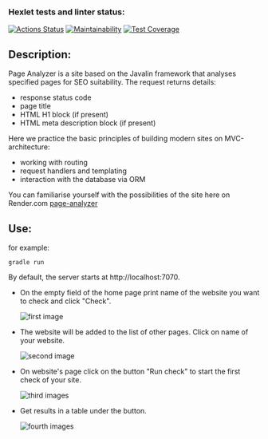 ### Hexlet tests and linter status:
[![Actions Status](https://github.com/packman1783/java-project-72/actions/workflows/hexlet-check.yml/badge.svg)](https://github.com/packman1783/java-project-72/actions)
[![Maintainability](https://api.codeclimate.com/v1/badges/a3f323ecd3b6c41d92c0/maintainability)](https://codeclimate.com/github/packman1783/java-project-72/maintainability)
[![Test Coverage](https://api.codeclimate.com/v1/badges/a3f323ecd3b6c41d92c0/test_coverage)](https://codeclimate.com/github/packman1783/java-project-72/test_coverage)

## Description:
Page Analyzer is a site based on the Javalin framework that analyses specified pages for SEO suitability. The request returns details:
 - response status code
 - page title
 - HTML H1 block (if present)
 - HTML meta description block (if present)

Here we practice the basic principles of building modern sites on MVC-architecture: 
 - working with routing 
 - request handlers and templating 
 - interaction with the database via ORM

You can familiarise yourself with the possibilities of the site here on Render.com [page-analyzer](https://java-project-72-jf6n.onrender.com)

## Use:
for example: 
```
gradle run
```

By default, the server starts at http://localhost:7070.

 - On the empty field of the home page print name of the website you want to check and click "Check".

   <img src="https://i.ibb.co/tJ3pThL/image.png" alt="first image" border="0">

 - The website will be added to the list of other pages. Click on name of your website.

   <img src="https://i.ibb.co/gDvFzm1/image.png" alt="second image" border="0">

 - On website's page click on the button "Run check" to start the first check of your site.

   <img src="https://i.ibb.co/w6YnxsK/image.png" alt="third images" border="0">

 - Get results in a table under the button.

   <img src="https://i.ibb.co/Js0P7kr/image.png" alt="fourth images" border="0">